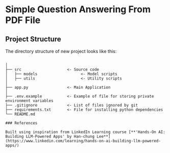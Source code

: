 # Simple Question Answering From PDF File

## Project Structure

The directory structure of new project looks like this:

```

│
├── src                    <- Source code
│   ├── models                   <- Model scripts
│   ├── utils                    <- Utility scripts
│
├── app.py                 <- Main Application
│
├── .env.example           <- Example of file for storing private environment variables
├── .gitignore             <- List of files ignored by git
├── requirements.txt       <- File for installing python dependencies
└── README.md

### References

Built using inspiration from LinkedIn Learning course [**'Hands-On AI: Building LLM-Powered Apps' by Han-chung Lee**](https://www.linkedin.com/learning/hands-on-ai-building-llm-powered-apps/)
